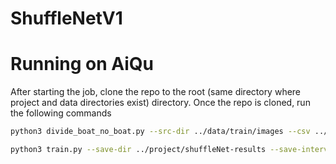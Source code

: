 # ShuffleNetV1

# Running on AiQu

After starting the job, clone the repo to the root (same directory where project and data directories exist) directory. Once the repo is cloned, run the following commands

````bash
python3 divide_boat_no_boat.py --src-dir ../data/train/images --csv ../data/train_ship_segmentations_v2.csv --dest-dir ./data
````
````bash
python3 train.py --save-dir ../project/shuffleNet-results --save-interval 5 --img-height 768 --img-width 768 --num-classes 2 --groups 3 --batch-size 100 --epochs 1
````
